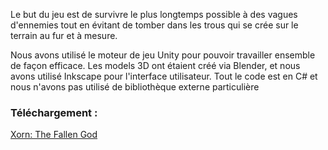 Le but du jeu est de survivre le plus longtemps possible à des vagues d'ennemies tout en évitant de tomber dans les trous qui se crée sur le terrain au fur et à mesure.

Nous avons utilisé le moteur de jeu Unity pour pouvoir travailler ensemble de façon efficace. Les models 3D ont étaient créé via Blender, et nous avons utilisé Inkscape pour l'interface utilisateur. Tout le code est en C# et nous n'avons pas utilisé de bibliothèque externe particulière

### Téléchargement : 

[Xorn: The Fallen God](https://ldjam.com/events/ludum-dare/42/xorn-the-fallen-god)